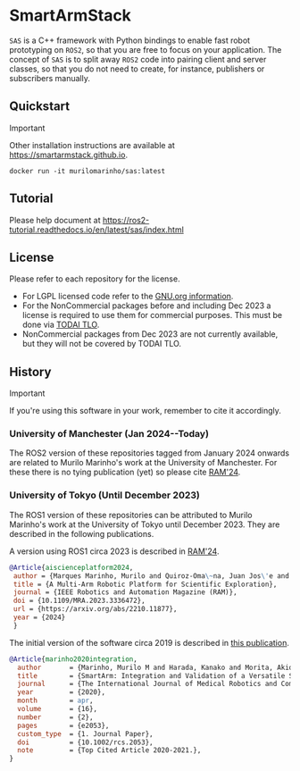 # SmartArmStack

`SAS` is a C++ framework with Python bindings to enable fast robot prototyping on `ROS2`, so that you are free to focus on your application. The concept of `SAS` is to split away `ROS2` code into pairing client and server classes, so that you do not need to create, for instance, publishers or subscribers manually.

## Quickstart

> [!IMPORTANT]
> Other installation instructions are available at https://smartarmstack.github.io.

```console
docker run -it murilomarinho/sas:latest
```

## Tutorial

Please help document at https://ros2-tutorial.readthedocs.io/en/latest/sas/index.html

## License

Please refer to each repository for the license. 
- For LGPL licensed code refer to the [GNU.org information](https://www.gnu.org/licenses/lgpl-3.0.en.html).
- For the NonCommercial packages before and including Dec 2023 a license is required to use them for commercial purposes. This must be done via [TODAI TLO](https://todaitlo.com/en/corporate).
- NonCommercial packages from Dec 2023 are not currently available, but they will not be covered by TODAI TLO. 

## History

> [!IMPORTANT]
> If you're using this software in your work, remember to cite it accordingly.

### University of Manchester (Jan 2024--Today)

The ROS2 version of these repositories tagged from January 2024 onwards are related to Murilo Marinho's work at the University of Manchester. For these there is no tying publication (yet) so please cite [RAM'24](10.1109/MRA.2023.3336472).

### University of Tokyo (Until December 2023)

The ROS1 version of these repositories can be attributed to Murilo Marinho's work at the University of Tokyo until December 2023. They are described in the following publications.
 
A version using ROS1 circa 2023 is described in [RAM'24](10.1109/MRA.2023.3336472).
 
 ```bibtex
@Article{aiscienceplatform2024,
  author = {Marques Marinho, Murilo and Quiroz-Oma\~na, Juan Jos\'e and Harada, Kanako},
  title = {A Multi-Arm Robotic Platform for Scientific Exploration},
  journal = {IEEE Robotics and Automation Magazine (RAM)},
  doi = {10.1109/MRA.2023.3336472},
  url = {https://arxiv.org/abs/2210.11877},
  year = {2024}
  } 
 ```
 
 The initial version of the software circa 2019 is described in [this publication](http://doi.org/10.1002/rcs.2053).

```bibtex
@Article{marinho2020integration,
  author       = {Marinho, Murilo M and Harada, Kanako and Morita, Akio and Mitsuishi, Mamoru},
  title        = {SmartArm: Integration and Validation of a Versatile Surgical Robotic System for Constrained Workspaces},
  journal      = {The International Journal of Medical Robotics and Computer Assisted Surgery (IJMRCAS)},
  year         = {2020},
  month        = apr,
  volume       = {16},
  number       = {2},
  pages        = {e2053},
  custom_type  = {1. Journal Paper},
  doi          = {10.1002/rcs.2053},
  note         = {Top Cited Article 2020-2021.},
}
```
